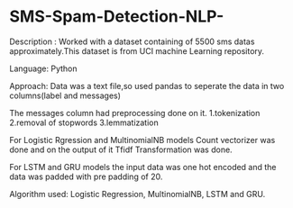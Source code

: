 # SMS-Spam-Detection-NLP-

Description : Worked with a dataset containing of 5500 sms datas approximately.This dataset is from UCI machine Learning repository.

Language: Python

Approach: Data was a text file,so used pandas to seperate the data in two columns(label and messages) 

The messages column had preprocessing done on it.
1.tokenization
2.removal of stopwords
3.lemmatization

For Logistic Rgression and MultinomialNB models Count vectorizer was done and on the output of it Tfidf Transformation was done.

For LSTM and GRU models the input data was one hot encoded and the data was padded with pre padding of 20.

Algorithm used: Logistic Regression, MultinomialNB, LSTM and GRU.

